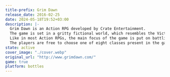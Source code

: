 ```yaml
---
title-prefix: Grim Dawn
release_date: 2016-02-25
date: 2024-05-18T19:52+03:00
description: |-
  Grim Dawn is an Action RPG developed by Crate Entertainment.
  The game is set in a gritty fictional world, which resembles the Victorian era. In a war-torn world of Cairn, humanity is close to extinction. Cairn became a battleground for two extra-terrestrial forces - the Aetherials and Chthonians. Both of which are eager to completely wipe out humanity for different reasons. The game tells us a story of several humans that try to adapt and survive the harsh times.
  Like in most Action RPGs, the main focus of the game is put on battling the enemies and gathering loot - armor, potions, weapons, and gold. Grim Dawn features a crafting system that is similar to the one in a popular mod DoTA. The developers put a strong emphasis on the enhanced physics in the game, environmental kills, enemies dismemberment and a totally new mission system.
  The players are free to choose one of eight classes present in the game. Several factions are also featured. As the plot progresses, the player will have to choose which factions to join. Joining one faction will make the opposing one hostile to the protagonist.
state: active
cover_image: "./cover.webp"
original_url: "http://www.grimdawn.com/"
game: true
platform: bottles
---
```

